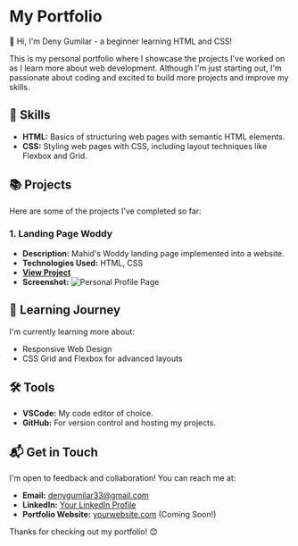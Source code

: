 # My Portfolio

👋 Hi, I'm Deny Gumilar - a beginner learning HTML and CSS!

This is my personal portfolio where I showcase the projects I've worked on as I learn more about web development. Although I'm just starting out, I'm passionate about coding and excited to build more projects and improve my skills.

## 🚀 Skills
- **HTML:** Basics of structuring web pages with semantic HTML elements.
- **CSS:** Styling web pages with CSS, including layout techniques like Flexbox and Grid.

## 📚 Projects
Here are some of the projects I've completed so far:

### 1. **Landing Page Woddy**
   - **Description:** Mahid's Woddy landing page implemented into a website.
   - **Technologies Used:** HTML, CSS
   - **[View Project]([link-to-your-project](https://github.com/denygum/Landing-page-Woddy))**
   - **Screenshot:**
   ![Personal Profile Page]([link-to-image](https://github.com/denygum/Landing-page-Woddy/blob/main/screencapture.png))

## 🌱 Learning Journey
I'm currently learning more about:
- Responsive Web Design
- CSS Grid and Flexbox for advanced layouts

## 🛠️ Tools
- **VSCode:** My code editor of choice.
- **GitHub:** For version control and hosting my projects.

## 📬 Get in Touch
I'm open to feedback and collaboration! You can reach me at:
- **Email:** [denygumilar33@gmail.com](mailto:your-email@example.com)
- **LinkedIn:** [Your LinkedIn Profile](https://www.linkedin.com/in/yourprofile)
- **Portfolio Website:** [yourwebsite.com](https://yourwebsite.com) (Coming Soon!)

Thanks for checking out my portfolio! 😊
